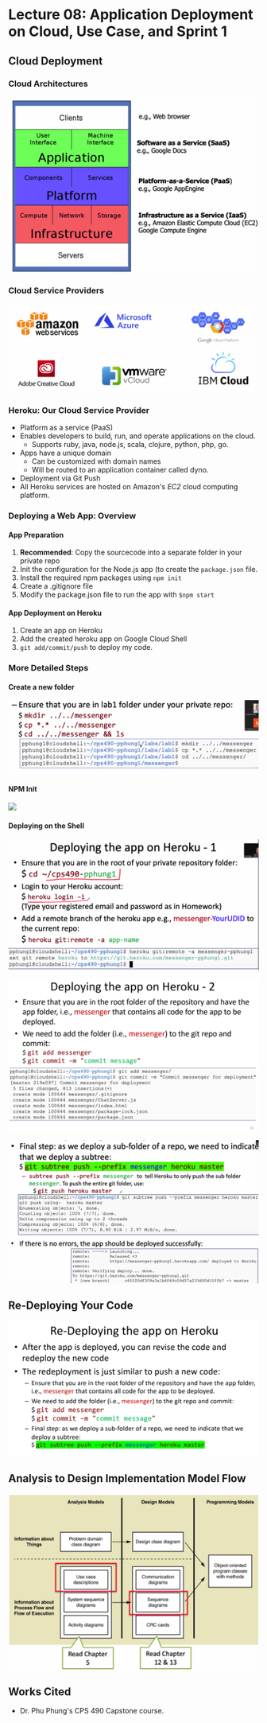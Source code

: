 # Lecture 08: Application Deployment on Cloud, Use Case, and Sprint 1

## Cloud Deployment

### Cloud Architectures

![](<../../../.gitbook/assets/image (356).png>)

### Cloud Service Providers

![](<../../../.gitbook/assets/image (357).png>)

### Heroku: Our Cloud Service Provider

* Platform as a service (PaaS)
* Enables developers to build, run, and operate applications on the cloud.
  * Supports ruby, java, node.js, scala, clojure, python, php, go.
* Apps have a unique domain
  * Can be customized with domain names
  * Will be routed to an application container called dyno.
* Deployment via Git Push
* All Heroku services are hosted on Amazon's _EC2_ cloud computing platform.

### Deploying a Web App: Overview

#### App Preparation

1. **Recommended**: Copy the sourcecode into a separate folder in your private repo
2. Init the configuration for the Node.js app (to create the `package.json` file.
3. Install the required npm packages using `npm init`
4. Create a .gitignore file
5. Modify the package.json file to run the app with `$npm start`

#### App Deployment on Heroku

1. Create an app on Heroku
2. Add the created heroku app on Google Cloud Shell
3. `git add/commit/push` to deploy my code.

### More Detailed Steps

#### Create a new folder

![](<../../../.gitbook/assets/image (359).png>)

#### NPM Init

![](<../../../.gitbook/assets/Screenshot\_2020-09-22 14.28.26\_83xLba.jpg>)

#### Deploying on the Shell

![](<../../../.gitbook/assets/image (360).png>)

![](<../../../.gitbook/assets/image (362).png>)



![](<../../../.gitbook/assets/image (361).png>)

## Re-Deploying Your Code

![](<../../../.gitbook/assets/image (363).png>)

## Analysis to Design Implementation Model Flow

![](<../../../.gitbook/assets/image (364).png>)

##

## Works Cited

* Dr. Phu Phung's CPS 490 Capstone course.
